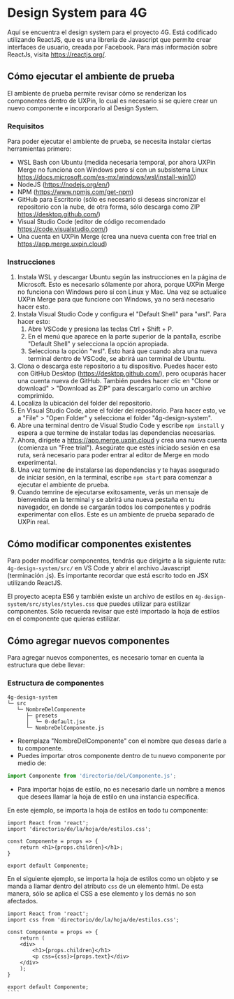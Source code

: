 # Design System para 4G

Aquí se encuentra el design system para el proyecto 4G. Está codificado utilizando ReactJS, que es una librería de Javascript que permite crear interfaces de usuario, creada por Facebook. Para más información sobre ReactJs, visita https://reactjs.org/.

## Cómo ejecutar el ambiente de prueba

El ambiente de prueba permite revisar cómo se renderizan los componentes dentro de UXPin, lo cual es necesario si se quiere crear un nuevo componente e incorporarlo al Design System. 

### Requisitos
Para poder ejecutar el ambiente de prueba, se necesita instalar ciertas herramientas primero:

- WSL Bash con Ubuntu (medida necesaria temporal, por ahora UXPin Merge no funciona con Windows pero sí con un subsistema Linux https://docs.microsoft.com/es-mx/windows/wsl/install-win10)
- NodeJS (https://nodejs.org/en/)
- NPM (https://www.npmjs.com/get-npm)
- GitHub para Escritorio (sólo es necesario si deseas sincronizar el repositorio con la nube, de otra forma, sólo descarga como ZIP https://desktop.github.com/)
- Visual Studio Code (editor de código recomendado https://code.visualstudio.com/)
- Una cuenta en UXPin Merge (crea una nueva cuenta con free trial en https://app.merge.uxpin.cloud)

### Instrucciones
1.  Instala WSL y descargar Ubuntu según las instrucciones en la página de Microsoft. Esto es necesario sólamente por ahora, porque UXPin Merge no funciona con Windows pero sí con Linux y Mac. Una vez se actualice UXPin Merge para que funcione con Windows, ya no será necesario hacer esto.
2. Instala Visual Studio Code y configura el "Default Shell" para "wsl". Para hacer esto:
    1. Abre VSCode y presiona las teclas Ctrl + Shift + P. 
    2. En el menú que aparece en la parte superior de la pantalla, escribe "Default Shell" y selecciona la opción apropiada.
    3. Selecciona la opción "wsl". Esto hará que cuando abra una nueva terminal dentro de VSCode, se abrirá uan terminal de Ubuntu.
3.  Clona o descarga este repositorio a tu dispositivo. Puedes hacer esto con GitHub Desktop (https://desktop.github.com/), pero ocuparás hacer una cuenta nueva de GitHub. También puedes hacer clic en "Clone or download" > "Download as ZIP" para descargarlo como un archivo comprimido.
4.  Localiza la ubicación del folder del repositorio.
5.  En Visual Studio Code, abre el folder del repositorio. Para hacer esto, ve a "File" > "Open Folder" y selecciona el folder "4g-design-system".
6.  Abre una terminal dentro de Visual Studio Code y escribe `npm install` y espera a que termine de instalar todas las dependencias necesarias.
7.  Ahora, dirígete a https://app.merge.uxpin.cloud y crea una nueva cuenta (comienza un "Free trial"). Asegúrate que estés iniciado sesión en esa ruta, será necesario para poder entrar al editor de Merge en modo experimental.
8.  Una vez termine de instalarse las dependencias y te hayas asegurado de iniciar sesión, en la terminal, escribe `npm start` para comenzar a ejecutar el ambiente de prueba.
9.  Cuando temrine de ejecutarse exitosamente, verás un mensaje de bienvenida en la terminal y se abrirá una nueva pestaña en tu navegador, en donde se cargarán todos los componentes y podrás experimentar con ellos. Este es un ambiente de prueba separado de UXPin real.

## Cómo modificar componentes existentes

Para poder modificar componentes, tendrás que dirigirte a la siguiente ruta: `4g-design-system/src/` en VS Code y abrir el archivo Javascript (terminación .js). Es importante recordar que está escrito todo en JSX utilizando ReactJS.

El proyecto acepta ES6 y también existe un archivo de estilos en `4g-design-system/src/styles/styles.css` que puedes utilizar para estilizar componentes. Sólo recuerda revisar que esté importado la hoja de estilos en el componente que quieras estilizar.

## Cómo agregar nuevos componentes

Para agregar nuevos componentes, es necesario tomar en cuenta la estructura que debe llevar:

### Estructura de componentes

    4g-design-system
    └─ src
       └─ NombreDelComponente
          ├─ presets
          │  └─ 0-default.jsx
          └─ NombreDelComponente.js
          
* Reemplaza "NombreDelComponente" con el nombre que deseas darle a tu componente. 
* Puedes importar otros componente dentro de tu nuevo componente por medio de:
````javascript 
import Componente from 'directorio/del/Componente.js';
```` 
* Para importar hojas de estilo, no es necesario darle un nombre a menos que desees llamar la hoja de estilo en una instancia específica.

En este ejemplo, se importa la hoja de estilos en todo tu componente:
````JSX
import React from 'react';
import 'directorio/de/la/hoja/de/estilos.css';

const Componente = props => {
    return <h1>{props.children}</h1>;
}

export default Componente;
````

En el siguiente ejemplo, se importa la hoja de estilos como un objeto y se manda a llamar dentro del atributo `css` de un elemento html. De esta manera, sólo se aplica el CSS a ese elemento y los demás no son afectados.

`````JSX
import React from 'react';
import css from 'directorio/de/la/hoja/de/estilos.css';

const Componente = props => {
    return (
    <div>
        <h1>{props.children}</h1>
        <p css={css}>{props.text}</div>
    </div>
    );
}

export default Componente;
````
